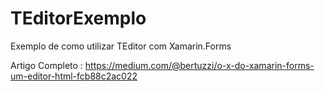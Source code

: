 # TEditorExemplo
Exemplo de como utilizar TEditor com Xamarin.Forms

Artigo Completo : https://medium.com/@bertuzzi/o-x-do-xamarin-forms-um-editor-html-fcb88c2ac022
